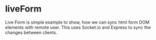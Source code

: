 # liveForm
Live Form is simple example to show, how we can sync html form DOM elements with remote user. This uses Socket.io and Express to sync the changes between clients.
